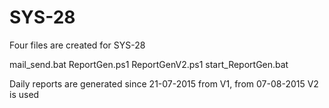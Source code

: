 # SYS-28

Four files are created for SYS-28

mail_send.bat
ReportGen.ps1
ReportGenV2.ps1
start_ReportGen.bat

Daily reports are generated since 21-07-2015 from V1, from 07-08-2015 V2 is used

